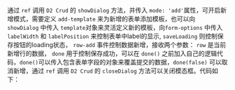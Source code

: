 通过 `ref` 调用 `D2 Crud` 的 `showDialog` 方法，并传入 `mode: 'add'`属性，可开启新增模式，需要定义 `add-template` 来为新增的表单添加模板，也可以向 `showDialog` 中传入 `template`对象来灵活定义新的模板，向`form-options` 中传入 `labelWidth` 和 `labelPosition` 来控制表单中label的显示, `saveLoading` 则控制保存按钮的loading状态， `row-add` 事件控制数据新增，接收两个参数： `row` 是当前新增行的数据， `done` 用于控制保存成功，可以在 `done()` 之前加入自己的逻辑代码，`done()`可以传入包含表单字段的对象来覆盖提交的数据，`done(false)` 可以取消新增，通过 `ref` 调用 `D2 Crud` 的 `closeDialog` 方法可以关闭模态框。代码如下：
